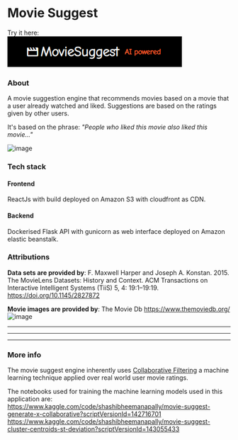 
# Movie Suggest

Try it here:
<br>
[<img alt="MovieSuggest" src="assets/logo.png" />](https://moviesuggest.net/)








### About
A movie suggestion engine that recommends movies based on a movie that a user already watched and liked. Suggestions are based on the ratings given by other users.


It's based on the phrase: *"People who liked this movie also liked this movie..."*


![image](https://github.com/shashibheemanapally/movie-suggest/assets/62506255/02205998-4f33-482a-9e3d-331f135cd6d9)




### Tech stack

#### Frontend
ReactJs with build deployed on Amazon S3 with cloudfront as CDN.
#### Backend
Dockerised Flask API with gunicorn as web interface deployed on Amazon elastic beanstalk.

### Attributions
**Data sets are provided by**: F. Maxwell Harper and Joseph A. Konstan. 2015. The MovieLens Datasets: History and Context. ACM Transactions on Interactive Intelligent Systems (TiiS) 5, 4: 19:1–19:19. https://doi.org/10.1145/2827872

**Movie images are provided by**: The Movie Db https://www.themoviedb.org/
![image](https://github.com/shashibheemanapally/movie-suggest/assets/62506255/3a995a3c-eb8c-4417-b4fd-c7798e10e9df)



***
***
***
### More info
The movie suggest engine inherently uses [Collaborative Filtering](https://en.wikipedia.org/wiki/Collaborative_filtering) a machine learning technique applied over real world user movie ratings.

The notebooks used for training the machine learning models used in this application are:
https://www.kaggle.com/code/shashibheemanapally/movie-suggest-generate-x-collaborative?scriptVersionId=142716701
<br>
https://www.kaggle.com/code/shashibheemanapally/movie-suggest-cluster-centroids-st-deviation?scriptVersionId=143055433
